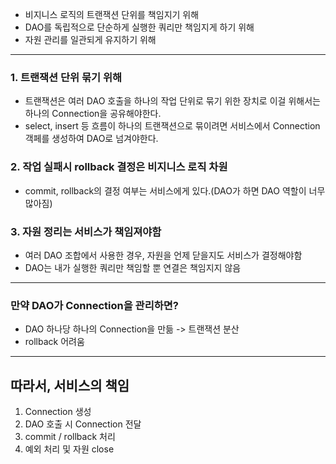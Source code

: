 - 비지니스 로직의 트랜잭션 단위를 책임지기 위해
- DAO를 독립적으로 단순하게 실행한 쿼리만 책임지게 하기 위해
- 자원 관리를 일관되게 유지하기 위해
---
### 1. 트랜잭션 단위 묶기 위해
- 트랜잭션은 여러 DAO 호출을 하나의 작업 단위로 묶기 위한 장치로 이걸 위해서는 하나의 Connection을 공유해야한다.
- select, insert 등 흐름이 하나의 트랜잭션으로 묶이려면 서비스에서 Connection객페를 생성하여 DAO로 넘겨야한다.

### 2. 작업 실패시 rollback 결정은 비지니스 로직 차원
- commit, rollback의 결정 여부는 서비스에게 있다.(DAO가 하면 DAO 역할이 너무 많아짐)

### 3. 자원 정리는 서비스가 책임져야함
- 여러 DAO 조합에서 사용한 경우, 자원을 언제 닫을지도 서비스가 결정해야함
- DAO는 내가 실행한 쿼리만 책임할 뿐 연결은 책임지지 않음

---
### 만약 DAO가 Connection을 관리하면?
- DAO 하나당 하나의 Connection을 만듦 -> 트랜잭션 분산
- rollback 어려움

---
## 따라서, 서비스의 책임
1. Connection 생성
2. DAO 호출 시 Connection 전달
3. commit / rollback 처리
4. 예외 처리 및 자원 close
